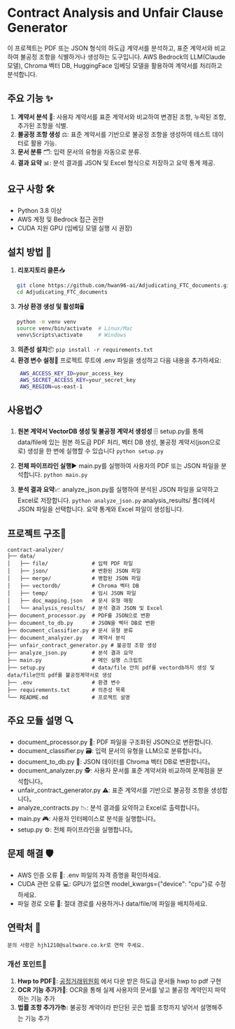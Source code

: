 # Contract Analysis and Unfair Clause Generator 

이 프로젝트는 PDF 또는 JSON 형식의 하도급 계약서를 분석하고, 표준 계약서와 비교하여 불공정 조항을 식별하거나 생성하는 도구입니다. AWS Bedrock의 LLM(Claude 모델), Chroma 벡터 DB, HuggingFace 임베딩 모델을 활용하여 계약서를 처리하고 분석합니다.

## 주요 기능 ✨
1. **계약서 분석** 📑: 사용자 계약서를 표준 계약서와 비교하여 변경된 조항, 누락된 조항, 추가된 조항을 식별.
2. **불공정 조항 생성** ⚖️: 표준 계약서를 기반으로 불공정 조항을 생성하여 테스트 데이터로 활용 가능.
3. **문서 분류** 🗂️: 입력 문서의 유형을 자동으로 분류.
4. **결과 요약** 📊: 분석 결과를 JSON 및 Excel 형식으로 저장하고 요약 통계 제공.

## 요구 사항 🛠️
- Python 3.8 이상
- AWS 계정 및 Bedrock 접근 권한
- CUDA 지원 GPU (임베딩 모델 실행 시 권장)

## 설치 방법 🚀
1. **리포지토리 클론**📥
```bash
   git clone https://github.com/hwan96-ai/Adjudicating_FTC_documents.git
   cd Adjudicating_FTC_documents
```
3. **가상 환경 생성 및 활성화**🖥️
```bash 
   python -m venv venv
   source venv/bin/activate  # Linux/Mac
   venv\Scripts\activate     # Windows 
```
3. **의존성 설치**📦
    `pip install -r requirements.txt`
4. **환경 변수 설정**🔑
   프로젝트 루트에 .env 파일을 생성하고 다음 내용을 추가하세요:

```bash    
    AWS_ACCESS_KEY_ID=your_access_key
    AWS_SECRET_ACCESS_KEY=your_secret_key
    AWS_REGION=us-east-1
```


## 사용법📋
1. **원본 계약서 VectorDB 생성 및 불공정 계약서 생성성** 🗄️
   setup.py를 통해 data/file에 있는 원본 하도급 PDF 처리, 벡터 DB 생성, 불공정 계약서(json으로로) 생성을 한 번에 실행할 수 있습니다
   `python setup.py`
   
3. **전체 파이프라인 실행**▶️
   main.py를 실행하여 사용자의 PDF 또는 JSON 파일을 분석합니다.
   `python main.py`
   
5. **분석 결과 요약**📈
    analyze_json.py를 실행하여 분석된 JSON 파일을 요약하고 Excel로 저장합니다.
    `python analyze_json.py`
    analysis_results/ 폴더에서 JSON 파일을 선택합니다.
    요약 통계와 Excel 파일이 생성됩니다.

 
## 프로젝트 구조🌳
    contract-analyzer/
    ├── data/
    │   ├── file/              # 입력 PDF 파일
    │   ├── json/              # 변환된 JSON 파일
    │   ├── merge/             # 병합된 JSON 파일
    │   ├── vectordb/          # Chroma 벡터 DB
    │   ├── temp/              # 임시 JSON 파일
    │   ├── doc_mapping.json   # 문서 유형 매핑
    │   └── analysis_results/  # 분석 결과 JSON 및 Excel
    ├── document_processor.py  # PDF를 JSON으로 변환
    ├── document_to_db.py      # JSON을 벡터 DB로 변환
    ├── document_classifier.py # 문서 유형 분류
    ├── document_analyzer.py   # 계약서 분석
    ├── unfair_contract_generator.py # 불공정 조항 생성
    ├── analyze_json.py        # 분석 결과 요약
    ├── main.py                # 메인 실행 스크립트
    ├── setup.py               # data/file 안의 pdf를 vectordb까지 생성 및 data/file안의 pdf를 불공정계약서로 생성
    ├── .env                   # 환경 변수
    ├── requirements.txt       # 의존성 목록
    └── README.md              # 프로젝트 설명

## 주요 모듈 설명 🔍
   - document_processor.py 📄: PDF 파일을 구조화된 JSON으로 변환합니다.
   - document_classifier.py 🗃️: 입력 문서의 유형을 LLM으로 분류합니다。
   - document_to_db.py 💾: JSON 데이터를 Chroma 벡터 DB로 변환합니다。
   - document_analyzer.py 🕵️: 사용자 문서를 표준 계약서와 비교하여 문제점을 분석합니다。
   - unfair_contract_generator.py ⚠️: 표준 계약서를 기반으로 불공정 조항을 생성합니다。
   - analyze_contracts.py 📉: 분석 결과를 요약하고 Excel로 출력합니다。
   - main.py 🎮: 사용자 인터페이스로 분석을 실행합니다。
   - setup.py ⚙️: 전체 파이프라인을 실행합니다。

## 문제 해결 🛡️
   - AWS 인증 오류 🔐: .env 파일의 자격 증명을 확인하세요.
   - CUDA 관련 오류 💻: GPU가 없으면 model_kwargs={"device": "cpu"}로 수정하세요.
   - 파일 경로 오류 📍: 절대 경로를 사용하거나 data/file/에 파일을 배치하세요.


## 연락처 📧
    문의 사항은 hjh1210@saltware.co.kr로 연락 주세요.

### 개선 포인트🌟
   1. **Hwp to PDF**📑: [공정거래위원회](https://www.ftc.go.kr/www/selectBbsNttList.do?bordCd=202&key=203) 에서 다운 받은 하도급 문서들 hwp to pdf 구현 
   2. **OCR 기능 추가가**🔎: OCR을 통해 실제 사용자의 문서를 넣고 불공정 계약인지 파악하는 기능 추가
   3. **법률 조항 추가가**📚: 불공정 계약이라 판단된 곳은 법률 조항까지 넣어서 설명해주는 기능 추가

